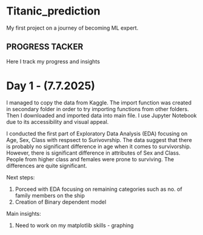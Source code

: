 # Titanic_prediction

My first project on a journey of becoming ML expert.

## PROGRESS TACKER
Here I track my progress and insights

# Day 1 - (7.7.2025)
I managed to copy the data from Kaggle. The import function was created in secondary folder in order to try importing functions from other folders. Then I downloaded and imported data into main file. I use Jupyter Notebook due to its accessibility and visual appeal.

I conducted the first part of Exploratory Data Analysis (EDA) focusing on Age, Sex, Class with respsect to Surivovrship. The data suggest that there is probably no significant difference in age when it comes to survivorship. However, there is significant difference in attributes of Sex and Class. People from higher class and females were prone to surviving. The differences are quite significant. 

Next steps:
1. Porceed with EDA focusing on remaining categories such as no. of family members on the ship
2. Creation of Binary dependent model

Main insights:
1. Need to work on my matplotlib skills - graphing

